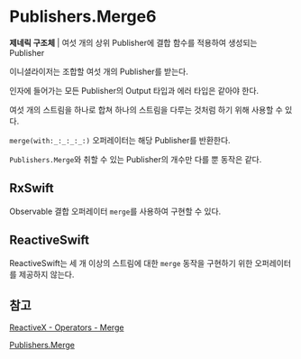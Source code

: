 # Publishers.Merge6

**제네릭 구조체** | 여섯 개의 상위 Publisher에 결합 함수를 적용하여 생성되는 Publisher

이니셜라이저는 조합할 여섯 개의 Publisher를 받는다.

인자에 들어가는 모든 Publisher의 Output 타입과 에러 타입은 같아야 한다.

여섯 개의 스트림을 하나로 합쳐 하나의 스트림을 다루는 것처럼 하기 위해 사용할 수 있다.

`merge(with:_:_:_:_:)` 오퍼레이터는 해당 Publisher를 반환한다.

`Publishers.Merge`와 취할 수 있는 Publisher의 개수만 다를 뿐 동작은 같다.

## RxSwift

Observable 결합 오퍼레이터 `merge`를 사용하여 구현할 수 있다.

## ReactiveSwift

ReactiveSwift는 세 개 이상의 스트림에 대한 `merge` 동작을 구현하기 위한 오퍼레이터를 제공하지 않는다.

## 참고

[ReactiveX - Operators - Merge](http://reactivex.io/documentation/operators/merge.html)

[Publishers.Merge](./Merge.md)